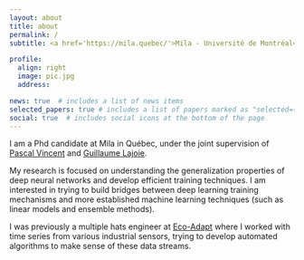 ```yaml
---
layout: about
title: about
permalink: /
subtitle: <a href='https://mila.quebec/'>Mila - Université de Montréal</a>

profile:
  align: right
  image: pic.jpg
  address:

news: true  # includes a list of news items
selected_papers: true # includes a list of papers marked as "selected={true}"
social: true  # includes social icons at the bottom of the page
---
```


I am a Phd candidate at Mila in Québec, under the joint supervision of [Pascal Vincent](https://ai.facebook.com/people/pascal-vincent/) and [Guillaume Lajoie](https://www.guillaumelajoie.com/).

My research is focused on understanding the generalization properties of deep neural networks and develop efficient training techniques. I am interested in trying to build bridges between deep learning training mechanisms and more established machine learning techniques (such as linear models and ensemble methods).

I was previously a multiple hats engineer at [Eco-Adapt](https://www.eco-adapt.com/?lang=fr) where I worked with time series from various industrial sensors, trying to develop automated algorithms to make sense of these data streams.